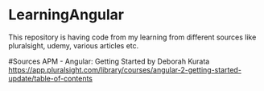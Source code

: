 # LearningAngular
This repository is having code from my learning from different sources like pluralsight, udemy, various articles etc.

#Sources
APM - Angular: Getting Started by Deborah Kurata
      https://app.pluralsight.com/library/courses/angular-2-getting-started-update/table-of-contents